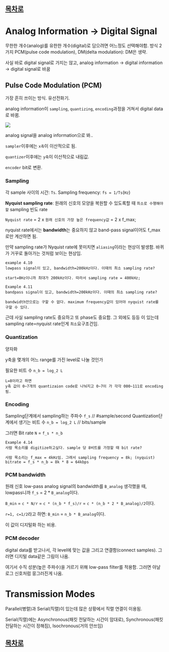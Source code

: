 ## [목차로](./readme.md)

# Analog Information -> Digital Signal
무한한 개수(analog)를 유한한 개수(digital)로 담으려면 어느정도 선택해야함. 방식 2가지 PCM(pulse code modulation), DM(delta modulation): DM은 생략.

사실 바로 digital signal로 가지는 않고, analog information -> digital information -> digital signal로 바꿈

## Pulse Code Modulation (PCM)
가장 흔히 쓰이는 방식. 유선전화기.

analog information이 `sampling`, `quantizing`, `encoding`과정을 거쳐서 digital data로 바뀜.

<img src="https://image4.slideserve.com/9164988/components-of-pcm-encoder-l.jpg">

analog signal을 analog information으로 봐..

`sampler`이후에는 `x축`이 이산적으로 됨.

`quantizer`이후에는 `y축`이 이산적으로 내림값.

`encoder` bit로 변환.

### Sampling

각 sample 사이의 시간: `Ts`. Sampling frequency: `fs = 1/Ts`(`Hz`)

**Nyquist sampling rate**: 원래의 신호의 모양을 복원할 수 있도록할 때 `최소로 수행해야 할` sampling 빈도 rate 

`Nyquist rate` = 2 x `원래 신호의 가장 높은 frequency값` = 2 x f_max;

nyquist rate에서는 **bandwidth**는 중요하지 않고 band-pass signal이어도 f_max로만 계산하면 됨.

만약 sampling rate가 Nyquist rate에 못미치면 `aliasing`이라는 현상이 발생함. 바퀴가 거꾸로 돌아가는 것처럼 보이는 현상임.

```
example 4.10
lowpass signal이 있고, bandwidth=200kHz이다. 이때의 최소 sampling rate?

start=0Hz이니까 최대가 200kHz이다. 따라서 sampling rate = 400kHz;

Example 4.11
bandpass signal이 있고, bandwidth=200kHz이다. 이때의 최소 sampling rate?

bandwidth만으로는 구할 수 없다. maximum frequency값이 있어야 nyquist rate를 구할 수 있다.
```

근데 사실 sampling rate도 중요하고 또 phase도 중요함. 그 외에도 등등 이 있는데 sampling rate=nyquist rate인게 `최소`요구조건임.

### Quantization 
양자화

y축을 몇개의 어느 range를 가진 level로 나눌 것인가

필요한 비트 수 `n_b = log_2 L`

```
L=8이라고 하면
y축 값이 0~7개의 quantizaion code로 나눠지고 0~7이 가 각각 000~111로 encoding됨.
```

### Encoding
Sampling단계에서 sampling하는 주파수 `f_s` // #sample/second
Quantization단계에서 생기는 비트 수 `n_b = log_2 L` // bits/sample

그러면 Bit rate `N` = `f_s * n_b`


```
Example 4.14
사람 목소리를 digitize하고싶다. sample 당 8비트를 가정할 때 bit rate? 

사람 목소리는 f_max = 4kHz임. 그래서 sampling frequency = 8k; (nyquist)
bitrate = f_s * n_b = 8k * 8 = 64kbps
```

### PCM bandwidth
원래 신호 low-pass analog signal의 bandwidth를 `B_analog` 생각했을 때, lowpass니까 `f_s` = 2 * `B_analog`이다. 

`B_min` = `c * N/r` = `c * (n_b * f_s)/r` = `c * (n_b * 2 * B_analog)/2`이다.

`r=1, c=1/2`라고 하면: `B_min` = `n_b * B_analog`이다.

이 값이 디지털화 하는 비용.



### PCM decoder
digital data를 받고나서, 각 level에 맞는 값을 그리고 연결함(connect samples). 그러면 디지털 data같은 그림이 나옴.

여기서 수직 성분(높은 주파수)을 거르기 위해 low-pass filter를 적용함. 그러면 아날로그 신호처럼 뭉그러진게 나옴.



# Transmission Modes
Parallel(병렬)과 Serial(직렬)이 있는데 많은 상황에서 직렬 연결이 이용됨.

Serial(직렬)에는 Asynchronous(패킷 전달하는 시간이 맘대로), Synchronous(패킷 전달하는 시간이 정해짐), Isochronous(거의 안쓰임)






## [목차로](./readme.md)